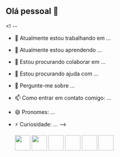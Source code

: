 ## Olá pessoal 👋
<! --

- 🔭 Atualmente estou trabalhando em ...
- 🌱 Atualmente estou aprendendo ...
- 👯 Estou procurando colaborar em ...
- 🤔 Estou procurando ajuda com ...
- 💬 Pergunte-me sobre ...
- 📫 Como entrar em contato comigo: ...
- 😄 Pronomes: ...
- ⚡ Curiosidade: ...
-->

  <img loading="lazy" src="https://cdn.jsdelivr.net/gh/devicons/devicon@latest/icons/python/python-original-wordmark.svg" width="40" height="40"/>
  <img loading="lazy" <img src="https://cdn.jsdelivr.net/gh/devicons/devicon@latest/icons/bitbucket/bitbucket-original-wordmark.svg" width="40" height="40"/>
    <img loading="lazy"  width="40" height="40"/>
      <img loading="lazy"  width="40" height="40"/>
        <img loading="lazy"  width="40" height="40"/>
          <img loading="lazy"  width="40" height="40"/>
          
